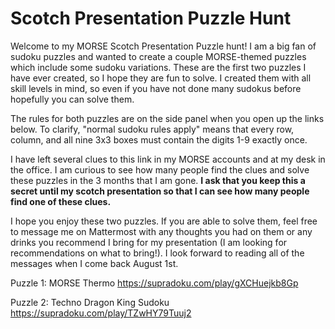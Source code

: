 # Scotch Presentation Puzzle Hunt
Welcome to my MORSE Scotch Presentation Puzzle hunt! I am a big fan of sudoku puzzles and wanted to create a couple MORSE-themed puzzles which include some sudoku variations. These are the first two puzzles I have ever created, so I hope they are fun to solve. I created them with all skill levels in mind, so even if you have not done many sudokus before hopefully you can solve them.

The rules for both puzzles are on the side panel when you open up the links below. To clarify, "normal sudoku rules apply" means that every row, column, and all nine 3x3 boxes must contain the digits 1-9 exactly once. 

I have left several clues to this link in my MORSE accounts and at my desk in the office. I am curious to see how many people find the clues and solve these puzzles in the 3 months that I am gone. **I ask that you keep this a secret until my scotch presentation so that I can see how many people find one of these clues.**

I hope you enjoy these two puzzles. If you are able to solve them, feel free to message me on Mattermost with any thoughts you had on them or any drinks you recommend I bring for my presentation (I am looking for recommendations on what to bring!). I look forward to reading all of the messages when I come back August 1st. 


Puzzle 1: MORSE Thermo
https://supradoku.com/play/gXCHuejkb8Gp


Puzzle 2: Techno Dragon King Sudoku 
https://supradoku.com/play/TZwHY79Tuuj2
